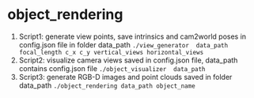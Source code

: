 # object_rendering

1. Script1: generate view points, save intrinsics and cam2world poses in config.json file in folder data_path
    `./view_generator  data_path focal_length c_x c_y vertical_views horizontal_views`
2. Script2: visualize camera views saved in config.json file, data_path contains config.json file
    `./object_visualizer  data_path`
3. Script3: generate RGB-D images and point clouds saved in folder data_path
    `./object_rendering data_path object_name`
    
